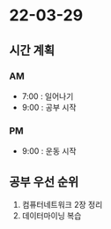 # 22-03-29

## 시간 계획

### AM
- 7:00 : 일어나기
- 9:00 : 공부 시작

### PM
- 9:00 : 운동 시작

## 공부 우선 순위
1. 컴퓨터네트워크 2장 정리
2. 데이터마이닝 복습
